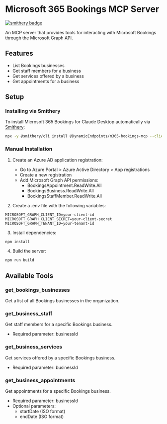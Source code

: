 # Microsoft 365 Bookings MCP Server
[![smithery badge](https://smithery.ai/badge/@DynamicEndpoints/m365-bookings-mcp)](https://smithery.ai/server/@DynamicEndpoints/m365-bookings-mcp)

An MCP server that provides tools for interacting with Microsoft Bookings through the Microsoft Graph API.

## Features

- List Bookings businesses
- Get staff members for a business
- Get services offered by a business
- Get appointments for a business

## Setup

### Installing via Smithery

To install Microsoft 365 Bookings for Claude Desktop automatically via [Smithery](https://smithery.ai/server/@DynamicEndpoints/m365-bookings-mcp):

```bash
npx -y @smithery/cli install @DynamicEndpoints/m365-bookings-mcp --client claude
```

### Manual Installation
1. Create an Azure AD application registration:
   - Go to Azure Portal > Azure Active Directory > App registrations
   - Create a new registration
   - Add Microsoft Graph API permissions:
     - BookingsAppointment.ReadWrite.All
     - BookingsBusiness.ReadWrite.All
     - BookingsStaffMember.ReadWrite.All

2. Create a .env file with the following variables:
```
MICROSOFT_GRAPH_CLIENT_ID=your-client-id
MICROSOFT_GRAPH_CLIENT_SECRET=your-client-secret
MICROSOFT_GRAPH_TENANT_ID=your-tenant-id
```

3. Install dependencies:
```bash
npm install
```

4. Build the server:
```bash
npm run build
```

## Available Tools

### get_bookings_businesses
Get a list of all Bookings businesses in the organization.

### get_business_staff
Get staff members for a specific Bookings business.
- Required parameter: businessId

### get_business_services
Get services offered by a specific Bookings business.
- Required parameter: businessId

### get_business_appointments
Get appointments for a specific Bookings business.
- Required parameter: businessId
- Optional parameters: 
  - startDate (ISO format)
  - endDate (ISO format)

